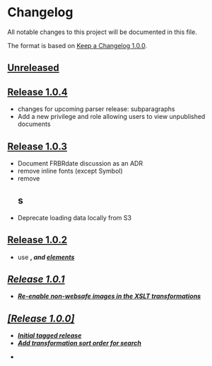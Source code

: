 # Changelog

All notable changes to this project will be documented in this file.

The format is based on [Keep a Changelog 1.0.0].

## [Unreleased]

## [Release 1.0.4]
- changes for upcoming parser release: subparagraphs
- Add a new privilege and role allowing users to view unpublished documents

## [Release 1.0.3]
- Document FRBRdate discussion as an ADR
- remove inline fonts (except Symbol)
- remove <h2>s
- Deprecate loading data locally from S3

## [Release 1.0.2]
- use <b>, <i> and <u> elements

## [Release 1.0.1]
- Re-enable non-websafe images in the XSLT transformations

## [Release 1.0.0]
- Initial tagged release
- Add transformation sort order for search

[Unreleased]: https://github.com/nationalarchives/ds-caselaw-public-access-service/compare/v1.0.4...HEAD
[Release 1.0.4]: https://github.com/nationalarchives/ds-caselaw-public-access-service/compare/v1.0.4...v1.0.3
[Release 1.0.3]: https://github.com/nationalarchives/ds-caselaw-public-access-service/compare/v1.0.2...v1.0.3
[Release 1.0.2]: https://github.com/nationalarchives/ds-caselaw-public-access-service/compare/v1.0.1...v1.0.2
[Release 1.0.1]: https://github.com/nationalarchives/ds-caselaw-public-access-service/compare/v1.0.0...v1.0.1
- [keep a changelog 1.0.0]: https://keepachangelog.com/en/1.0.0/
